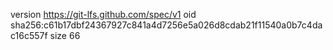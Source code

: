 version https://git-lfs.github.com/spec/v1
oid sha256:c61b17dbf24367927c841a4d7256e5a026d8cdab21f11540a0b7c4dac16c557f
size 66
